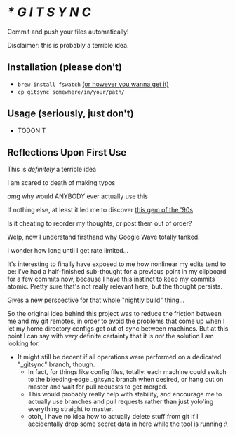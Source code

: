 # _* G I T S Y N C_

Commit and push your files automatically!

Disclaimer: this is probably a terrible idea.

## Installation (please don't)

- `brew install fswatch` [(or however you wanna get
  it)](https://github.com/emcrisostomo/fswatch)
- `cp gitsync somewhere/in/your/path/`

## Usage (seriously, just don't)

- TODON'T

## Reflections Upon First Use

This is *definitely* a terrible idea

I am scared to death of making typos

omg why would ANYBODY ever actually use this

If nothing else, at least it led me to discover [this gem of the
'90s](https://www.youtube.com/watch?v=byuPyhx5Ytg)

Is it cheating to reorder my thoughts, or post them out of order?

Welp, now I understand firsthand why Google Wave totally tanked.

I wonder how long until I get rate limited...

It's interesting to finally have exposed to me how nonlinear my edits tend to
be: I've had a half-finished sub-thought for a previous point in my clipboard
for a few commits now, because I have this instinct to keep my commits atomic.
Pretty sure that's not really relevant here, but the thought persists.

Gives a new perspective for that whole "nightly build" thing...

So the original idea behind this project was to reduce the friction between me
and my git remotes, in order to avoid the problems that come up when I let my
home directory configs get out of sync between machines. But at this point I
can say with *very* definite certainty that it is *not* the solution I am
looking for.

- It might still be decent if all operations were performed on a dedicated
"_gitsync" branch, though.
    - In fact, for things like config files, totally: each machine could
      switch to the bleeding-edge _gitsync branch when desired, or hang
      out on master and wait for pull requests to get merged.
    - This would probably really help with stability, and encourage me to
      actually use branches and pull requests rather than just yolo'ing
      everything straight to master.
    - otoh, I have no idea how to actually delete stuff from git if I
      accidentally drop some secret data in here while the tool is running :\
